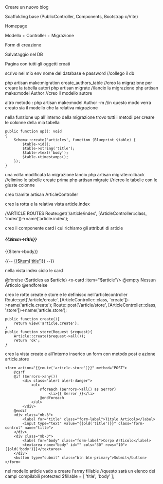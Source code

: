 Creare un nuovo blog

Scaffolding base (PublicController, Components, Bootstrap c/Vite)

Homepage

Modello + Controller + Migrazione

Form di creazione

Salvataggio nel DB

Pagina con tutti gli oggetti creati


scrivo nel mio env nome del database e password //collego il db

php artisan make:migration create_authors_table //creo la migrazione per creare la tabella autori
php artisan migrate //lancio la migrazione
php artisan make:model Author //creo il modello autore

altro metodo :
php artisan make:model Author -m //in questo modo verrá creato sia il modello che la relativa migrazione

nella funzione up all'interno della migrazione trovo tutti i metodi per creare le colonne
della mia tabella

    public function up(): void
    {
        Schema::create('articles', function (Blueprint $table) {
            $table->id();
            $table->string('title');
            $table->text('body');
            $table->timestamps();
        });
    }

una volta modificata la migrazione lancio
php artisan migrate:rollback //elimino le tabelle create prima 
php artisan migrate //ricreo le tabelle con le giuste colonne

creo tramite artisan ArticleController

creo la rotta e la relativa vista article.index

//ARTICLE ROUTES
Route::get('/article/index', [ArticleController::class, 'index'])->name('article.index');

creo il componente card i cui richiamo gli attributi di article
    <div class="card" style="width: 18rem;">
        <div class="card-body">
            <h5 class="card-title">{{$item->title}}</h5>
            <p class="card-text">{{$item->body}}</p>
            {{-- <a href="{{route('show', ['id' => $item['id']])}}" class="btn btn-primary">{{$item['title']}}</a> --}}
        </div>
    </div>

nella vista index ciclo le card
    <x-layout>
        <section>
            <div class="container">
                <div class="row row-cols-1 row-cols-sm-2 row-cols-md-3 gap-3">
                    @forelse ($articles as $article)
                    <x-card :item="$article"/>
                    @empty
                    <span class="text-center">Nessun Articolo</span>
                    @endforelse
                </div>
            </div>
        </section>
    </x-layout>

creo le rotte create e store e le definisco nell'articlecontroller
    Route::get('/article/create', [ArticleController::class, 'create'])->name('article.create');
    Route::post('/article/store', [ArticleController::class, 'store'])->name('article.store');

    public function create(){
        return view('article.create');
    }
    public function store(Request $request){
        Article::create($request->all());
        return 'ok';
    }

creo la vista create e all'interno inserico un form con metodo post e azione article.store

    <form action="{{route('article.store')}}" method="POST">
        @csrf
        @if ($errors->any())
            <div class="alert alert-danger">
                <ul>
                    @foreach ($errors->all() as $error)
                        <li>{{ $error }}</li>
                    @endforeach
                </ul>
            </div>
        @endif
        <div class="mb-3">
            <label for="title" class="form-label">Titolo Articolo</label>
            <input type="text" value="{{old('title')}}" class="form-control" name="title">
        </div>
        <div class="mb-3">
            <label for="body" class="form-label">Corpo Articolo</label>
            <textarea name="body" id="" cols="30" rows="10">{{old('body')}}</textarea>
        </div>
        <button type="submit" class="btn btn-primary">Submit</button>
    </form>

nel modello article vado a creare l'array fillable //questo sará un elenco dei campi compilabili
protected $fillable = [
        'title', 'body'
    ];

